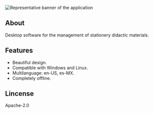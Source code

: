 ![Representative banner of the application](/.github/banner.png)

## About
<p align="justify">
  Desktop software for the management of stationery didactic materials.
</p>

## Features

- Beautiful design.
- Compatible with Windows and Linux.
- Multilanguage: en-US, es-MX.
- Completely offline.

## Lincense

Apache-2.0
